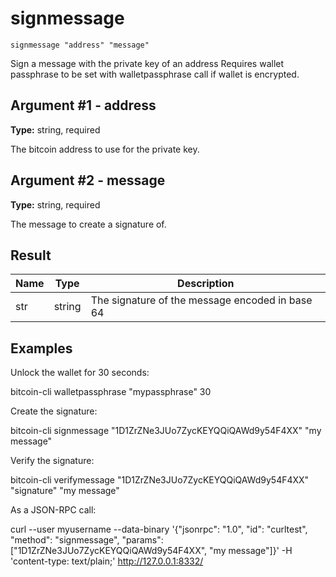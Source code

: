 # signmessage

`signmessage "address" "message"`

Sign a message with the private key of an address Requires wallet passphrase to be set with walletpassphrase call if wallet is encrypted.

## Argument #1 - address

**Type:** string, required

The bitcoin address to use for the private key.

## Argument #2 - message

**Type:** string, required

The message to create a signature of.

## Result

| Name | Type   | Description                                     |
| ---- | ------ | ----------------------------------------------- |
| str  | string | The signature of the message encoded in base 64 |

## Examples

Unlock the wallet for 30 seconds:

bitcoin-cli walletpassphrase "mypassphrase" 30

Create the signature:

bitcoin-cli signmessage "1D1ZrZNe3JUo7ZycKEYQQiQAWd9y54F4XX" "my message"

Verify the signature:

bitcoin-cli verifymessage "1D1ZrZNe3JUo7ZycKEYQQiQAWd9y54F4XX" "signature" "my message"

As a JSON-RPC call:

curl --user myusername --data-binary '{"jsonrpc": "1.0", "id": "curltest", "method": "signmessage", "params": ["1D1ZrZNe3JUo7ZycKEYQQiQAWd9y54F4XX", "my message"]}' -H 'content-type: text/plain;' http://127.0.0.1:8332/